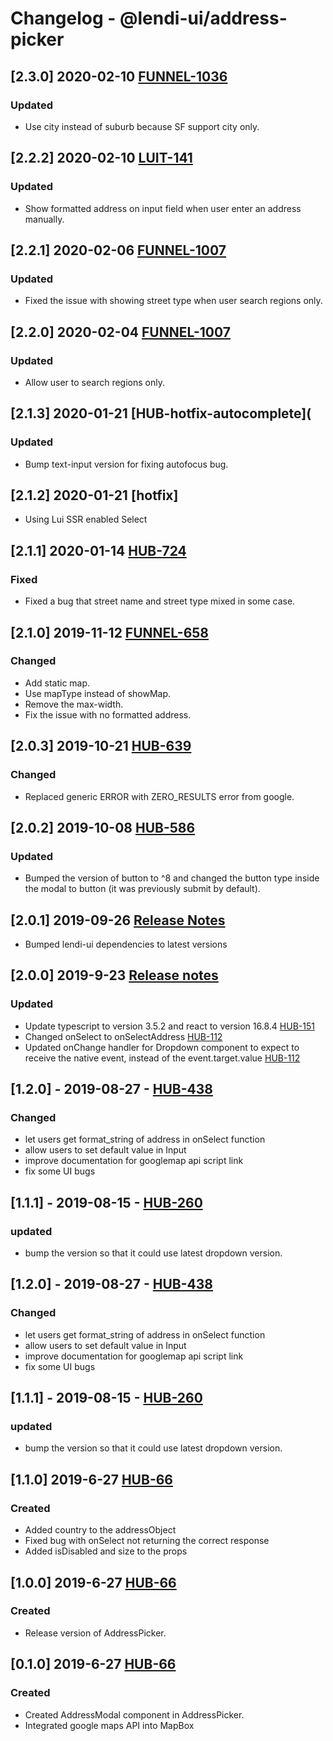 # Changelog - @lendi-ui/address-picker

## [2.3.0] 2020-02-10 [FUNNEL-1036](https://creditandfinance.atlassian.net/browse/FUNNEL-1036)
### Updated
- Use city instead of suburb because SF support city only.

## [2.2.2] 2020-02-10 [LUIT-141](https://creditandfinance.atlassian.net/browse/LUIT-141)
### Updated
- Show formatted address on input field when user enter an address manually.

## [2.2.1] 2020-02-06 [FUNNEL-1007](https://creditandfinance.atlassian.net/browse/FUNNEL-1007)
### Updated
- Fixed the issue with showing street type when user search regions only.

## [2.2.0] 2020-02-04 [FUNNEL-1007](https://creditandfinance.atlassian.net/browse/FUNNEL-1007)
### Updated
- Allow user to search regions only.

## [2.1.3] 2020-01-21 [HUB-hotfix-autocomplete](
### Updated
- Bump text-input version for fixing autofocus bug.

## [2.1.2] 2020-01-21 [hotfix]
- Using Lui SSR enabled Select

## [2.1.1] 2020-01-14 [HUB-724](https://creditandfinance.atlassian.net/browse/HUB-724)
### Fixed
- Fixed a bug that street name and street type mixed in some case.

## [2.1.0] 2019-11-12 [FUNNEL-658](https://creditandfinance.atlassian.net/browse/FUNNEL-658)
### Changed
- Add static map.
- Use mapType instead of showMap.
- Remove the max-width.
- Fix the issue with no formatted address.

## [2.0.3] 2019-10-21 [HUB-639](https://creditandfinance.atlassian.net/browse/HUB-639)
### Changed
- Replaced generic ERROR with ZERO_RESULTS error from google.

## [2.0.2] 2019-10-08 [HUB-586](https://creditandfinance.atlassian.net/browse/HUB-586)
### Updated
- Bumped the version of button to ^8 and changed the button type inside the modal to button (it was previously submit by default).

## [2.0.1] 2019-09-26 [Release Notes](https://creditandfinance.atlassian.net/wiki/spaces/HUB/pages/803930391/Upcoming+Major+Changes)
- Bumped lendi-ui dependencies to latest versions

## [2.0.0] 2019-9-23 [Release notes](https://creditandfinance.atlassian.net/wiki/spaces/HUB/pages/803930391/Upcoming+Major+Changes)
### Updated 
- Update typescript to version 3.5.2 and react to version 16.8.4 [HUB-151](https://creditandfinance.atlassian.net/browse/HUB-151)
- Changed onSelect to onSelectAddress [HUB-112](https://creditandfinance.atlassian.net/browse/HUB-112)
- Updated onChange handler for Dropdown component to expect to receive the native event, instead of the event.target.value [HUB-112](https://creditandfinance.atlassian.net/browse/HUB-112)

## [1.2.0] - 2019-08-27 - [HUB-438](https://creditandfinance.atlassian.net/browse/HUB-260)
### Changed
- let users get format_string of address in onSelect function
- allow users to set default value in Input
- improve documentation for googlemap api script link
- fix some UI bugs

## [1.1.1] - 2019-08-15 - [HUB-260](https://creditandfinance.atlassian.net/browse/HUB-260)
### updated
- bump the version so that it could use latest dropdown version.

## [1.2.0] - 2019-08-27 - [HUB-438](https://creditandfinance.atlassian.net/browse/HUB-260)
### Changed
- let users get format_string of address in onSelect function
- allow users to set default value in Input
- improve documentation for googlemap api script link
- fix some UI bugs

## [1.1.1] - 2019-08-15 - [HUB-260](https://creditandfinance.atlassian.net/browse/HUB-260)
### updated
- bump the version so that it could use latest dropdown version.

## [1.1.0] 2019-6-27 [HUB-66](https://creditandfinance.atlassian.net/browse/HUB-66)
### Created
- Added country to the addressObject
- Fixed bug with onSelect not returning the correct response
- Added isDisabled and size to the props

## [1.0.0] 2019-6-27 [HUB-66](https://creditandfinance.atlassian.net/browse/HUB-66)
### Created
- Release version of AddressPicker.

## [0.1.0] 2019-6-27 [HUB-66](https://creditandfinance.atlassian.net/browse/HUB-66)
### Created
- Created AddressModal component in AddressPicker.
- Integrated google maps API into MapBox
